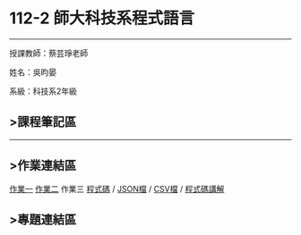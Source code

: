 # 112-2 師大科技系程式語言
---
授課教師：蔡芸琤老師

姓名：吳昀晏

系級：科技系2年級

## >課程筆記區
***
## >作業連結區
[作業一](https://github.com/41171201H/Pl/blob/a0d9141d68062e2935ba6f446e64732d5a989f84/hw1.ipynb)
[作業二](https://github.com/41171201H/Pl/blob/main/HW2.ipynb)
作業三
[程式碼](https://github.com/41171201H/Pl/blob/main/hw3.ipynb)
/
[JSON檔](https://github.com/41171201H/Pl/blob/main/hw3.json)
/
[CSV檔](https://github.com/41171201H/Pl/blob/main/hw3.csv)
/
[程式碼講解](123456)
## >專題連結區

